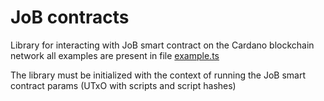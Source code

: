 # JoB contracts

Library for interacting with JoB smart contract on the Cardano blockchain network
all examples are present in file [example.ts](example.ts)

The library must be initialized with the context of running the JoB smart contract params (UTxO with scripts and script hashes)
